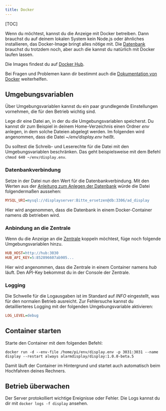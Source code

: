 ```yaml
---
title: Docker
---
```

[TOC]

Wenn du möchtest, kannst du die Anzeige mit Docker betreiben.
Dann brauchst du auf deinem lokalen System kein Node.js oder ähnliches installieren, das Docker-Image bringt alles nötige mit.
Die [Datenbank](01_Allgemein#page_Datenbank) brauchst du trotzdem noch, aber auch die kannst du natürlich mit Docker laufen lassen.

Die Images findest du auf [Docker Hub](https://hub.docker.com/repository/docker/alarmdisplay/display).

Bei Fragen und Problemen kann dir bestimmt auch die [Dokumentation von Docker](https://docs.docker.com/) weiterhelfen.

## Umgebungsvariablen
Über Umgebungsvariablen kannst du ein paar grundlegende Einstellungen vornehmen, die für den Betrieb wichtig sind.

Lege dir eine Datei an, in der du die Umgebungsvariablen speicherst.
Du kannst dir zum Beispiel in deinem Home-Verzeichnis einen Ordner _env_ anlegen, in dem solche Dateien abgelegt werden.
Im folgenden wird angenommen, dass die Datei _~/env/display.env_ heißt.

<p class="notice">
Du solltest die Schreib- und Leserechte für die Datei mit den Umgebungsvariablen beschränken.
Das geht beispielsweise mit dem Befehl <code>chmod 640 ~/env/display.env</code>.
</p>

### Datenbankverbindung
Setze in der Datei nun den Wert für die Datenbankverbindung.
Mit den Werten aus der [Anleitung zum Anlegen der Datenbank](01_Allgemein#page_Datenbank) würde die Datei folgendermaßen aussehen:

```ini
MYSQL_URI=mysql://displayserver:Bitte_ersetzen@db:3306/ad_display
```

Hier wird angenommen, dass die Datenbank in einem Docker-Container namens _db_ betrieben wird.

### Anbindung an die Zentrale
Wenn du die Anzeige an die [Zentrale](../../10_Zentrale) koppeln möchtest, füge noch folgende Umgebungsvariablen hinzu.

```ini
HUB_HOST=http://hub:3030
HUB_API_KEY=5:852896607ab905...
```

Hier wird angenommen, dass die Zentrale in einem Container namens _hub_ läuft.
Den API-Key bekommst du in der Console der Zentrale.

### Logging
Die Schwelle für die Logausgaben ist im Standard auf _INFO_ eingestellt, was für den normalen Betrieb ausreicht.
Zur Fehlersuche kannst du detaillierteres Logging mit der folgenden Umgebungsvariable aktivieren:

```ini
LOG_LEVEL=debug
```

## Container starten
Starte den Container mit dem folgenden Befehl:

```shell
docker run -d --env-file /home/pi/env/display.env -p 3031:3031 --name display --restart always alarmdisplay/display:1.0.0-beta.5
```

Damit läuft der Container im Hintergrund und startet auch automatisch beim Hochfahren deines Rechners.

## Betrieb überwachen
Der Server protokolliert wichtige Ereignisse oder Fehler.
Die Logs kannst du dir mit `docker logs -f display` ansehen.
